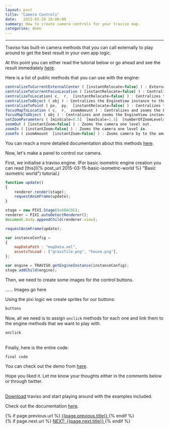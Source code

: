 ```yaml
---
layout: post
title: "Camera Controls"
date:   2015-03-20 10:00:00
summary: How to create camera controls for your traviso map.
categories: demo
---
```


___

Traviso has built-in camera methods that you can call externally to play around to get the best result in your own app logic.

At this point you can either read the tutorial below or go ahead and see the result immediately <a href="http://www.travisojs.com/examples/4/" target="_blank">here</a>.

<!--more-->

Here is a list of public methods that you can use with the engine:  

```js
centralizeToCurrentExternalCenter ( [instantRelocate=false] ) : External center is the central point of the frame defined by the user to be used as the visual size of the engine. This method centralizes the EngineView instance with respect to this external center-point.
centralizeToCurrentFocusLocation ( [instantRelocate=false] ) : Centralizes the EngineView instance to the current location of the attention/focus.
centralizeToLocation( c,  r,  [instantRelocate=false] ) : Centralizes the EngineView instance to the map location specified by row and column index.
centralizeToObject ( obj ) : Centralizes the EngineView instance to the object specified.
centralizeToPoint ( px,  py,  [instantRelocate=false] ) : Centralizes the EngineView instance to the point specified.
focusMapToLocation ( c,  r,  zoomAmount ) : Centralizes and zooms the EngineView instance to the map location specified by row and column index.
focusMapToObject ( obj ) : Centralizes and zooms the EngineView instance to the object specified.
setZoomParameters ( [minScale=0.5]  [maxScale=1.5]  [numberOfZoomLevels=5]  [initialZoomLevel=0]  [instantCameraZoom=false] ) : Sets all the parameters related to zooming in and out.
zoomOut ( [instantZoom=false] ) : Zooms the camera one level out.
zoomIn ( [instantZoom=false] ) : Zooms the camera one level in.
zoomTo ( zoomAmount  [instantZoom=false] ) : Zooms camera by to the amount given.
```

You can reach a more detailed documentation about this methods <a href="http://www.travisojs.com/docs/" target="_blank">here</a>.

Now, let's make a panel to control our camera.

First, we initialise a traviso engine. (For basic isometric engine creation you can read [this]({% post_url 2015-03-15-basic-isometric-world %} "Basic isometric world") tutorial.) 

```js
function update() 
{
    renderer.render(stage);
    requestAnimFrame(update); 
}

stage = new PIXI.Stage(0x6BACDE);
renderer = PIXI.autoDetectRenderer();
document.body.appendChild(renderer.view);

requestAnimFrame(update);

var instanceConfig =
{
    mapDataPath : "mapData.xml",
    assetsToLoad : ["grassTile.png", "house.png"],
};

var engine = TRAVISO.getEngineInstance(instanceConfig);
stage.addChild(engine);
```

Then, we need to create some images for the control buttons.

...... Images go here

Using the pixi logic we create sprites for our buttons:

```js
buttons
```

Now, all we need is to assign `onclick` methods for each one and link them to the engine methods that we want to play with. 

```js
onclick
```

<br/>
Finally, here is the entire code:

```js
final code
```

You can check out the demo from <a href="http://www.travisojs.com/examples/4/" target="_blank">here</a>.

Hope you liked it. Let me know your thoughts either in the comments below or through twitter.


<br/>
<a href="https://github.com/axaq/traviso.js" target="_blank">Download</a> traviso and start playing around with the examples included.

Check out the documentation <a href="http://www.travisojs.com/docs/" target="_blank">here</a>.

<div id="post-navigation" >
  <div class="previous">
    {% if page.previous.url %}
    <a href="{{page.previous.url}}" title="Previous post: {{page.next.title}}">
      <i class="fa fa-lg fa-arrow-circle-left"></i>
      {{page.previous.title}}
    </a>
    {% endif %}
  </div>
  <div class="next text-right">
    {% if page.next.url %}
    <a href="{{page.next.url}}" title="Next post: {{page.next.title}}">
    	NEXT: {{page.next.title}}
    	<i class="fa fa-2x fa-arrow-circle-right"></i>
    </a>
    {% endif %}
  </div>
</div>
